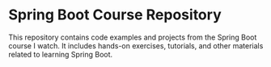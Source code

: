 # Spring Boot Course Repository

This repository contains code examples and projects from the Spring Boot course I watch. It includes hands-on exercises, tutorials, and other materials related to learning Spring Boot.
